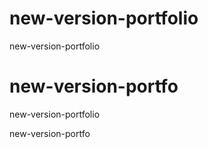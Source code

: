 # new-version-portfolio
new-version-portfolio

# new-version-portfo

new-version-portfolio


new-version-portfo

